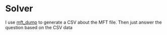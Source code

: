 # Solver
I use [mft_dump](https://github.com/omerbenamram/mft) to generate a CSV about the MFT file. Then just answer the question based on the CSV data
